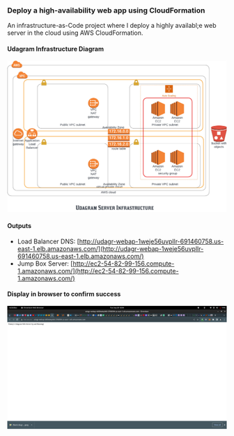 ### Deploy a high-availability web app using CloudFormation

An infrastructure-as-Code project where I deploy a highly availabl;e web server in the cloud using AWS CloudFormation.

#### Udagram Infrastructure Diagram

![Udagram Infrastructure Diagram](./images/Udagram_Infrastructure.jpeg)

#### Outputs

- Load Balancer DNS: [http://udagr-webap-1weje56uvpllr-691460758.us-east-1.elb.amazonaws.com/](http://udagr-webap-1weje56uvpllr-691460758.us-east-1.elb.amazonaws.com/)
- Jump Box Server: [http://ec2-54-82-99-156.compute-1.amazonaws.com/](http://ec2-54-82-99-156.compute-1.amazonaws.com/)

#### Display in browser to confirm success

![udagramDeployed.png](./images/udagramDeployed.png)
